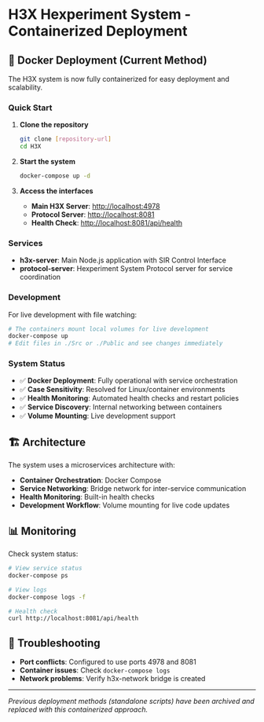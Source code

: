 # H3X Hexperiment System - Containerized Deployment

## 🐳 Docker Deployment (Current Method)

The H3X system is now fully containerized for easy deployment and scalability.

### Quick Start

1. **Clone the repository**
   ```bash
   git clone [repository-url]
   cd H3X
   ```

2. **Start the system**
   ```bash
   docker-compose up -d
   ```

3. **Access the interfaces**
   - **Main H3X Server**: <http://localhost:4978>
   - **Protocol Server**: <http://localhost:8081>
   - **Health Check**: <http://localhost:8081/api/health>

### Services

- **h3x-server**: Main Node.js application with SIR Control Interface
- **protocol-server**: Hexperiment System Protocol server for service coordination

### Development

For live development with file watching:
```bash
# The containers mount local volumes for live development
docker-compose up
# Edit files in ./Src or ./Public and see changes immediately
```

### System Status

- ✅ **Docker Deployment**: Fully operational with service orchestration
- ✅ **Case Sensitivity**: Resolved for Linux/container environments  
- ✅ **Health Monitoring**: Automated health checks and restart policies
- ✅ **Service Discovery**: Internal networking between containers
- ✅ **Volume Mounting**: Live development support

## 🏗️ Architecture

The system uses a microservices architecture with:
- **Container Orchestration**: Docker Compose
- **Service Networking**: Bridge network for inter-service communication
- **Health Monitoring**: Built-in health checks
- **Development Workflow**: Volume mounting for live code updates

## 📊 Monitoring

Check system status:
```bash
# View service status
docker-compose ps

# View logs
docker-compose logs -f

# Health check
curl http://localhost:8081/api/health
```

## 🔧 Troubleshooting

- **Port conflicts**: Configured to use ports 4978 and 8081
- **Container issues**: Check `docker-compose logs`
- **Network problems**: Verify h3x-network bridge is created

---

*Previous deployment methods (standalone scripts) have been archived and replaced with this containerized approach.*

